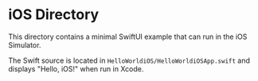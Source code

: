 # iOS Directory

This directory contains a minimal SwiftUI example that can run in the iOS Simulator.

The Swift source is located in `HelloWorldiOS/HelloWorldiOSApp.swift` and displays
"Hello, iOS!" when run in Xcode.
